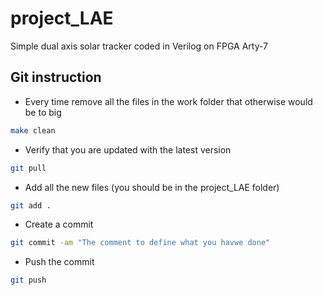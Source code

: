 # project_LAE
Simple dual axis solar tracker coded in Verilog on FPGA Arty-7

## Git instruction

- Every time remove all the files in the work folder that otherwise would be to big
```bash 
make clean 
```

- Verify that you are updated with the latest version 
```bash 
git pull
```

- Add all the new files (you should be in the project_LAE folder)
```bash 
git add .
```

- Create a commit 
```bash 
git commit -am "The comment to define what you havwe done"
```

- Push the commit 
```bash 
git push
```
